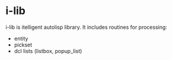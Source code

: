 # i-lib
i-lib is itelligent autolisp library. It includes routines for processing:
- entity
- pickset
- dcl lists (listbox, popup_list)
